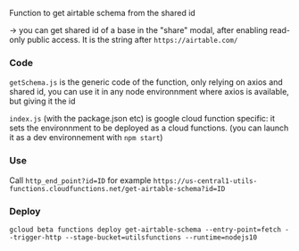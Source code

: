 Function to get airtable schema from the shared id

-> you can get shared id of a base in the "share" modal, after enabling read-only public access. It is the string after `https://airtable.com/`

### Code

`getSchema.js` is the generic code of the function, only relying on axios and shared id, you can use it in any node environnment where axios is available, but giving it the id

`index.js` (with the package.json etc) is google cloud function specific: it sets the environnment to be deployed as a cloud functions. (you can launch it as a dev environnement with `npm start`)

### Use

Call `http_end_point?id=ID` for example `https://us-central1-utils-functions.cloudfunctions.net/get-airtable-schema?id=ID`

### Deploy

`gcloud beta functions deploy get-airtable-schema --entry-point=fetch --trigger-http --stage-bucket=utilsfunctions --runtime=nodejs10`
